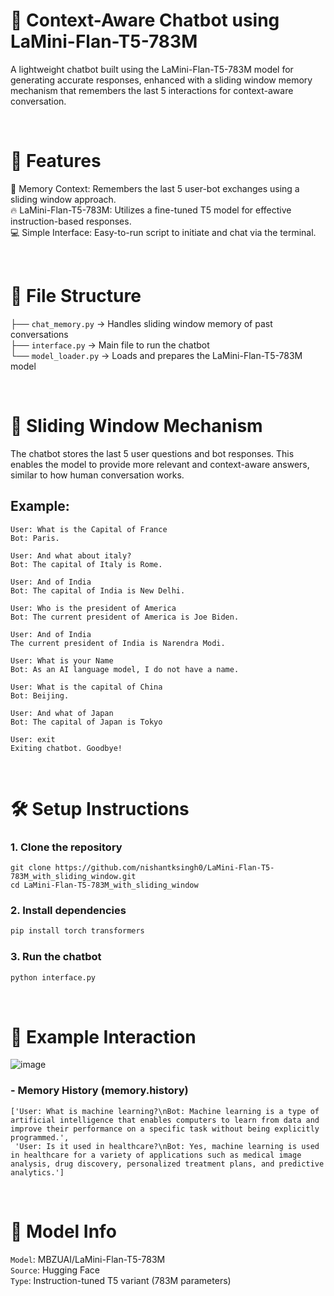 # 💬 Context-Aware Chatbot using LaMini-Flan-T5-783M
A lightweight chatbot built using the LaMini-Flan-T5-783M model for generating accurate responses, enhanced with a sliding window memory mechanism that remembers the last 5 interactions for context-aware conversation.

<br>  

# 🚀 Features
🧠 Memory Context: Remembers the last 5 user-bot exchanges using a sliding window approach.  
🔥 LaMini-Flan-T5-783M: Utilizes a fine-tuned T5 model for effective instruction-based responses.  
💻 Simple Interface: Easy-to-run script to initiate and chat via the terminal.  

<br>  

# 📁 File Structure

├── `chat_memory.py`  ->   Handles sliding window memory of past conversations  
├── `interface.py`   ->   Main file to run the chatbot  
└── `model_loader.py`  ->   Loads and prepares the LaMini-Flan-T5-783M model  

<br>  

# 🧠 Sliding Window Mechanism
The chatbot stores the last 5 user questions and bot responses. This enables the model to provide more relevant and context-aware answers, similar to how human conversation works.

## Example:
```
User: What is the Capital of France
Bot: Paris.
  
User: And what about italy?
Bot: The capital of Italy is Rome.
  
User: And of India
Bot: The capital of India is New Delhi.  
```
```
User: Who is the president of America
Bot: The current president of America is Joe Biden.

User: And of India
The current president of India is Narendra Modi.
```
```
User: What is your Name  
Bot: As an AI language model, I do not have a name.  
```
```
User: What is the capital of China  
Bot: Beijing.
  
User: And what of Japan  
Bot: The capital of Japan is Tokyo
  
User: exit  
Exiting chatbot. Goodbye!  
```
<br>   

# 🛠️ Setup Instructions
### 1. Clone the repository
```Git
git clone https://github.com/nishantksingh0/LaMini-Flan-T5-783M_with_sliding_window.git
cd LaMini-Flan-T5-783M_with_sliding_window
```
### 2. Install dependencies
```Python
pip install torch transformers
```
### 3. Run the chatbot
```Python
python interface.py
```

<br>   


# 🧾 Example Interaction

![image](https://github.com/user-attachments/assets/e4855b67-764d-4400-a944-8969c15b7f5c)

### - Memory History (memory.history)
```
['User: What is machine learning?\nBot: Machine learning is a type of artificial intelligence that enables computers to learn from data and improve their performance on a specific task without being explicitly programmed.',
 'User: Is it used in healthcare?\nBot: Yes, machine learning is used in healthcare for a variety of applications such as medical image analysis, drug discovery, personalized treatment plans, and predictive analytics.']
```

<br>  

# 📌 Model Info
`Model`: MBZUAI/LaMini-Flan-T5-783M  
`Source`: Hugging Face  
`Type`: Instruction-tuned T5 variant (783M parameters)  
